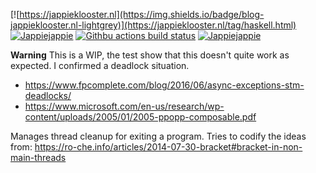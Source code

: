 [![https://jappieklooster.nl](https://img.shields.io/badge/blog-jappieklooster.nl-lightgrey)](https://jappieklooster.nl/tag/haskell.html)
[![Jappiejappie](https://img.shields.io/badge/twitch.tv-jappiejappie-purple?logo=twitch)](https://www.twitch.tv/jappiejappie)
[![Githbu actions build status](https://img.shields.io/github/workflow/status/jappeace/ctrlc/Test)](https://github.com/jappeace/ctrlc/actions)
[![Jappiejappie](https://img.shields.io/badge/discord-jappiejappie-black?logo=discord)](https://discord.gg/Hp4agqy)

**Warning** This is a WIP, the test show that this doesn't quite work as expected.
I confirmed a deadlock situation.
+ https://www.fpcomplete.com/blog/2016/06/async-exceptions-stm-deadlocks/
+ https://www.microsoft.com/en-us/research/wp-content/uploads/2005/01/2005-ppopp-composable.pdf

Manages thread cleanup for exiting a program.
Tries to codify the ideas from: https://ro-che.info/articles/2014-07-30-bracket#bracket-in-non-main-threads



